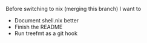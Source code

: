 Before switching to nix (merging this branch) I want to

- Document shell.nix better
- Finish the README
- Run treefmt as a git hook
